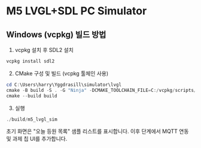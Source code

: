 # M5 LVGL+SDL PC Simulator

## Windows (vcpkg) 빌드 방법

1) vcpkg 설치 후 SDL2 설치
```powershell
vcpkg install sdl2
```

2) CMake 구성 및 빌드 (vcpkg 툴체인 사용)
```powershell
cd C:\Users\harry\Yggdrasill\simulator\lvgl
cmake -B build -S . -G "Ninja" -DCMAKE_TOOLCHAIN_FILE=C:/vcpkg/scripts/buildsystems/vcpkg.cmake
cmake --build build
```

3) 실행
```powershell
./build/m5_lvgl_sim
```

초기 화면은 "오늘 등원 목록" 샘플 리스트를 표시합니다. 이후 단계에서 MQTT 연동 및 과제 칩 UI를 추가합니다.

